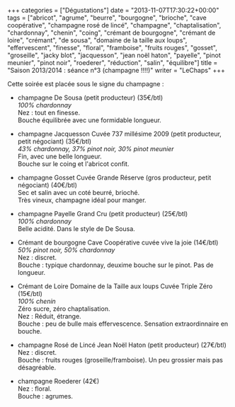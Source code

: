 +++
categories = ["Dégustations"]
date = "2013-11-07T17:30:22+00:00"
tags = ["abricot", "agrume", "beurre", "bourgogne", "brioche", "cave coopérative", "champagne rosé de lincé", "champagne", "chaptalisation", "chardonnay", "chenin", "coing", "crémant de bourgogne", "crémant de loire", "crémant", "de sousa", "domaine de la taille aux loups", "effervescent", "finesse", "floral", "framboise", "fruits rouges", "gosset", "groseille", "jacky blot", "jacquesson", "jean noël haton", "payelle", "pinot meunier", "pinot noir", "roederer", "réduction", "salin", "équilibre"] 
title = "Saison 2013/2014 : séance n°3 (champagne !!!!)"
writer = "LeChaps"
+++

Cette soirée est placée sous le signe du champagne :

* champagne De Sousa (petit producteur) (35€/btl) <i class="fa fa-plus-circle"></i>  
_100% chardonnay_  
Nez : tout en finesse.  
Bouche équilibrée avec une formidable longueur.

* champagne Jacquesson Cuvée 737 millésime 2009 (petit producteur, petit négociant) (35€/btl)  
_43% chardonnay, 37% pinot noir, 30% pinot meunier_  
Fin, avec une belle longueur.  
Bouche sur le coing et l'abricot confit.

* champagne Gosset Cuvée Grande Réserve (gros producteur, petit négociant) (40€/btl)  
Sec et salin avec un coté beurré, brioché.  
Très vineux, champagne idéal pour manger.

* champagne Payelle Grand Cru (petit producteur) (25€/btl)  
_100% chardonnay_  
Belle acidité. Dans le style de De Sousa.

* Crémant de bourgogne Cave Coopérative cuvée vive la joie (14€/btl)  
_50% pinot noir, 50% chardonnay_  
Nez : discret.  
Bouche : typique chardonnay, deuxime bouche sur le pinot. Pas de longueur.

* Crémant de Loire Domaine de la Taille aux loups Cuvée Triple Zéro (15€/btl)  
_100% chenin_  
Zéro sucre, zéro chaptalisation.  
Nez : Réduit, étrange.  
Bouche : peu de bulle mais effervescence. Sensation extraordinnaire en bouche.

* champagne Rosé de Lincé Jean Noël Haton (petit producteur) (27€/btl)  
Nez : discret.  
Bouche : fruits rouges (groseille/framboise). Un peu grossier mais pas désagréable.

* champagne Roederer (42€)  
Nez : floral.  
Bouche : agrumes.
